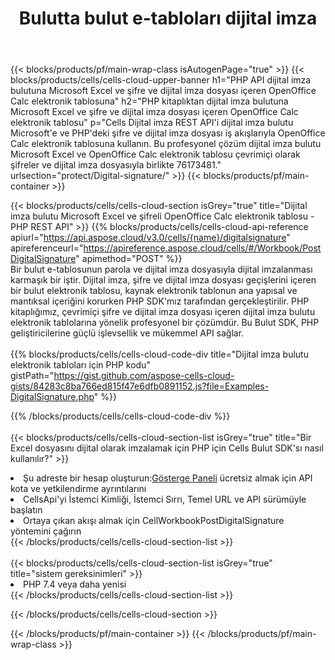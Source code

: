 ﻿---
title:  Bulutta bulut e-tabloları dijital imza
description:  Microsoft Excel ve OpenOffice Calc dijital imzası için Bulut API'leri ve SDK'lar. Cells Bulut API ile elektronik tablolar dijital imza. SDK, çeşitli geliştirme dillerini destekler. Bunlar arasında Android, C#, Go, Java, NodeJS, Perl, PHP, Python, Ruby ve Swift bulunur.
---
{{< blocks/products/pf/main-wrap-class isAutogenPage="true" >}}
{{< blocks/products/cells/cells-cloud-upper-banner h1="PHP API dijital imza bulutuna Microsoft Excel ve şifre ve dijital imza dosyası içeren OpenOffice Calc elektronik tablosuna" h2="PHP kitaplıktan dijital imza bulutuna Microsoft Excel ve şifre ve dijital imza dosyası içeren OpenOffice Calc elektronik tablosu" p="Cells Dijital imza REST API\'i dijital imza bulutu Microsoft\'e ve PHP\'deki şifre ve dijital imza dosyası iş akışlarıyla OpenOffice Calc elektronik tablosuna kullanın. Bu profesyonel çözüm dijital imza bulutu Microsoft Excel ve OpenOffice Calc elektronik tablosu çevrimiçi olarak şifreler ve dijital imza dosyasıyla birlikte 76173481." urlsection="protect/Digital-signature/" >}}
{{< blocks/products/pf/main-container >}}

{{< blocks/products/cells/cells-cloud-section isGrey="true" title="Dijital imza bulutu Microsoft Excel ve şifreli OpenOffice Calc elektronik tablosu - PHP REST API" >}}
{{% blocks/products/cells/cells-cloud-api-reference apiurl="https://api.aspose.cloud/v3.0/cells/{name}/digitalsignature" apireferenceurl="https://apireference.aspose.cloud/cells/#/Workbook/PostDigitalSignature" apimethod="POST" %}}
<br/>
Bir bulut e-tablosunun parola ve dijital imza dosyasıyla dijital imzalanması karmaşık bir iştir. Dijital imza, şifre ve dijital imza dosyası geçişlerini içeren bir bulut elektronik tablosu, kaynak elektronik tablonun ana yapısal ve mantıksal içeriğini korurken PHP SDK'mız tarafından gerçekleştirilir. PHP kitaplığımız, çevrimiçi şifre ve dijital imza dosyası içeren dijital imza bulutu elektronik tablolarına yönelik profesyonel bir çözümdür. Bu Bulut SDK, PHP geliştiricilerine güçlü işlevsellik ve mükemmel API sağlar.
<br/>
<br/>
{{% blocks/products/cells/cells-cloud-code-div title="Dijital imza bulutu elektronik tabloları için PHP kodu" gistPath="https://gist.github.com/aspose-cells-cloud-gists/84283c8ba766ed815f47e6dfb0891152.js?file=Examples-DigitalSignature.php" %}}
  
{{% /blocks/products/cells/cells-cloud-code-div %}}
<br/>
<br/>
{{< blocks/products/cells/cells-cloud-section-list isGrey="true" title="Bir Excel dosyasını dijital olarak imzalamak için PHP için Cells Bulut SDK\'sı nasıl kullanılır?" >}}
<li> Şu adreste bir hesap oluşturun:<a href="https://dashboard.aspose.cloud/">Gösterge Paneli</a> ücretsiz almak için API kota ve yetkilendirme ayrıntılarını</li>
<li>CellsApi'yi İstemci Kimliği, İstemci Sırrı, Temel URL ve API sürümüyle başlatın</li>
<li>Ortaya çıkan akışı almak için CellWorkbookPostDigitalSignature yöntemini çağırın</li>
{{< /blocks/products/cells/cells-cloud-section-list >}}
<br/>
<br/>
{{< blocks/products/cells/cells-cloud-section-list isGrey="true" title="sistem gereksinimleri" >}}
<li>PHP 7.4 veya daha yenisi</li>
{{< /blocks/products/cells/cells-cloud-section-list >}}

{{< /blocks/products/cells/cells-cloud-section >}}

{{< /blocks/products/pf/main-container >}}
{{< /blocks/products/pf/main-wrap-class >}}
